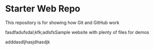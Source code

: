 # Starter Web Repo

This repository is for showing how Git and GitHub work



fasdfadufsdal;kfk;adlsfsSample website with plenty of files for demos

 adddasdljhasjdhasdjk
